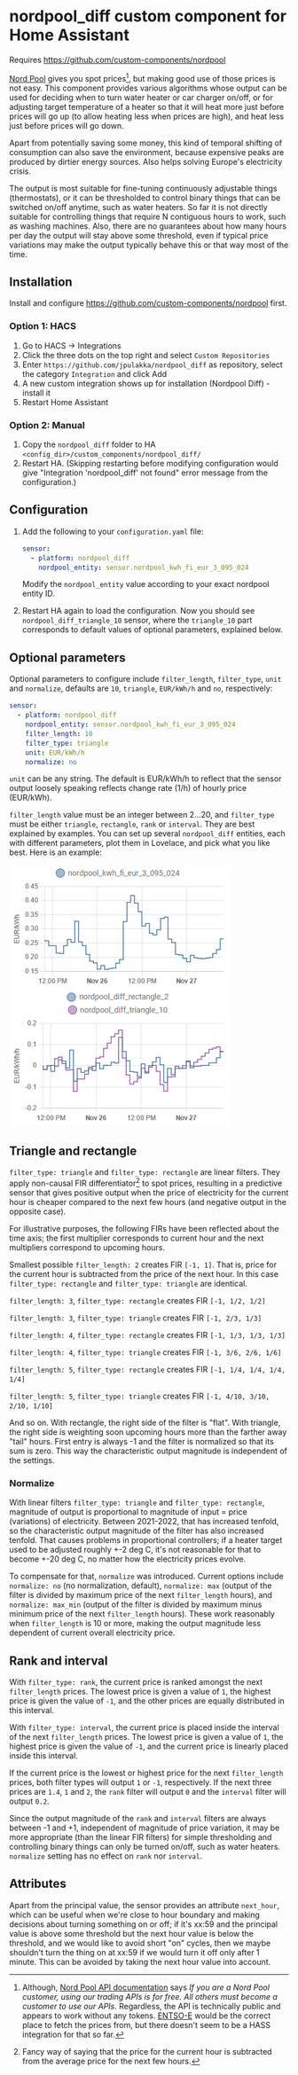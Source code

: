 # nordpool_diff custom component for Home Assistant

Requires https://github.com/custom-components/nordpool

[Nord Pool](https://www.nordpoolgroup.com/) gives you spot prices[^1], but making good use of those prices is not easy.
This component provides various algorithms whose output can be used for deciding when to turn water heater or
car charger on/off, or for adjusting target temperature of a heater so that it will heat more just before prices
will go up (to allow heating less when prices are high), and heat less just before prices will go down.

Apart from potentially saving some money, this kind of temporal shifting of consumption can also save the environment,
because expensive peaks are produced by dirtier energy sources. Also helps solving Europe's electricity crisis.

The output is most suitable for fine-tuning continuously adjustable things (thermostats), or it can be thresholded
to control binary things that can be switched on/off anytime, such as water heaters. So far it is not directly
suitable for controlling things that require N contiguous hours to work, such as washing machines. Also, there are
no guarantees about how many hours per day the output will stay above some threshold, even if typical price variations
may make the output typically behave this or that way most of the time.

## Installation

Install and configure https://github.com/custom-components/nordpool first.

### Option 1: HACS
1. Go to HACS -> Integrations
2. Click the three dots on the top right and select `Custom Repositories`
3. Enter `https://github.com/jpulakka/nordpool_diff` as repository, select the category `Integration` and click Add
4. A new custom integration shows up for installation (Nordpool Diff) - install it
5. Restart Home Assistant

### Option 2: Manual
1. Copy the `nordpool_diff` folder to HA `<config_dir>/custom_components/nordpool_diff/`
2. Restart HA. (Skipping restarting before modifying configuration would give "Integration 'nordpool_diff' not found"
   error message from the configuration.)
   
## Configuration

1. Add the following to your `configuration.yaml` file:

    ```yaml
    sensor:
      - platform: nordpool_diff
        nordpool_entity: sensor.nordpool_kwh_fi_eur_3_095_024
    ```

   Modify the `nordpool_entity` value according to your exact nordpool entity ID.

2. Restart HA again to load the configuration. Now you should see `nordpool_diff_triangle_10` sensor, where
   the `triangle_10` part corresponds to default values of optional parameters, explained below.

## Optional parameters

Optional parameters to configure include `filter_length`, `filter_type`, `unit` and `normalize`, defaults are `10`, `triangle`,
`EUR/kWh/h` and `no`, respectively:

 ```yaml
 sensor:
   - platform: nordpool_diff
     nordpool_entity: sensor.nordpool_kwh_fi_eur_3_095_024
     filter_length: 10
     filter_type: triangle
     unit: EUR/kWh/h
     normalize: no
 ```

`unit` can be any string. The default is EUR/kWh/h to reflect that the sensor output loosely speaking reflects change
rate (1/h) of hourly price (EUR/kWh).

`filter_length` value must be an integer between 2...20, and `filter_type` must be either `triangle`, `rectangle`,
`rank` or `interval`. They are best explained by examples. You can set up several `nordpool_diff` entities,
each with different parameters, plot them in Lovelace, and pick what you like best. Here is an example:

![Diff example](diff_example.png)

## Triangle and rectangle

`filter_type: triangle` and `filter_type: rectangle` are linear filters. They apply non-causal FIR differentiator[^2] to spot prices,
resulting in a predictive sensor that gives positive output when the price of electricity for the current hour is cheaper
compared to the next few hours (and negative output in the opposite case).

For illustrative purposes, the following FIRs have been reflected about the time axis; the first multiplier corresponds to
current hour and the next multipliers correspond to upcoming hours.

Smallest possible `filter_length: 2` creates FIR `[-1, 1]`. That is, price for the current hour is subtracted from the
price of the next hour. In this case `filter_type: rectangle` and `filter_type: triangle` are identical.

`filter_length: 3`, `filter_type: rectangle` creates FIR `[-1, 1/2, 1/2]`

`filter_length: 3`, `filter_type: triangle` creates FIR `[-1, 2/3, 1/3]`

`filter_length: 4`, `filter_type: rectangle` creates FIR `[-1, 1/3, 1/3, 1/3]`

`filter_length: 4`, `filter_type: triangle` creates FIR `[-1, 3/6, 2/6, 1/6]`

`filter_length: 5`, `filter_type: rectangle` creates FIR `[-1, 1/4, 1/4, 1/4, 1/4]`

`filter_length: 5`, `filter_type: triangle` creates FIR `[-1, 4/10, 3/10, 2/10, 1/10]`

And so on. With rectangle, the right side of the filter is "flat". With triangle, the right side is weighting soon
upcoming hours more than the farther away "tail" hours. First entry is always -1 and the filter is normalized so that
its sum is zero. This way the characteristic output magnitude is independent of the settings.

### Normalize

With linear filters `filter_type: triangle` and `filter_type: rectangle`, magnitude of output is proportional to
magnitude of input = price (variations) of electricity. Between 2021-2022, that has increased tenfold, so the characteristic
output magnitude of the filter has also increased tenfold. That causes problems in proportional controllers; if a heater target
used to be adjusted roughly +-2 deg C, it's not reasonable for that to become +-20 deg C, no matter how the electricity prices evolve.

To compensate for that, `normalize` was introduced. Current options include `normalize: no` (no normalization, default),
`normalize: max` (output of the filter is divided by maximum price of the next `filter_length` hours), and `normalize: max_min`
(output of the filter is divided by maximum minus minimum price of the next `filter_length` hours). These work reasonably when
`filter_length` is 10 or more, making the output magnitude less dependent of current overall electricity price.

## Rank and interval

With `filter_type: rank`, the current price is ranked amongst the next `filter_length` prices. The lowest price is given
a value of `1`, the highest price is given the value of `-1`, and the other prices are equally distributed in this
interval.

With `filter_type: interval`, the current price is placed inside the interval of the next `filter_length` prices. The
lowest price is given a value of `1`, the highest price is given the value of `-1`, and the current price is linearly
placed inside this interval.

If the current price is the lowest or highest price for the next `filter_length` prices, both filter types will output
`1` or `-1`, respectively.  If the next three prices are `1.4`, `1` and `2`, the `rank` filter will output `0` and the
`interval` filter will output `0.2`.

Since the output magnitude of the `rank` and `interval` filters are always between -1 and +1, independent of magnitude
of price variation, it may be more appropriate (than the linear FIR filters) for simple thresholding and controlling
binary things can only be turned on/off, such as water heaters. `normalize` setting has no effect on `rank` nor `interval`.

## Attributes

Apart from the principal value, the sensor provides an attribute `next_hour`, which can be useful when we're close to
hour boundary and making decisions about turning something on or off; if it's xx:59 and the principal value is above some
threshold but the next hour value is below the threshold, and we would like to avoid short "on" cycles, then we maybe
shouldn't turn the thing on at xx:59 if we would turn it off only after 1 minute. This can be avoided by taking the next
hour value into account.

[^1]: Although, [Nord Pool API documentation](https://www.nordpoolgroup.com/en/trading/api/) says
_If you are a Nord Pool customer, using our trading APIs is for free. All others must become a customer to use our APIs._
Regardless, the API is technically public and appears to work without any tokens.
[ENTSO-E](https://transparency.entsoe.eu/) would be the correct place to fetch the prices from, but there
doesn't seem to be a HASS integration for that so far.
[^2]: Fancy way of saying that the price for the current hour is subtracted from the average price for the next few
hours.
